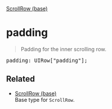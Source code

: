 [ScrollRow (base)](ScrollRow_base.md)

# padding

> Padding for the inner scrolling row.

<pre class="docgen_signature">padding: UIRow[&quot;padding&quot;];</pre>

## Related

- [<!--{ref:type}-->ScrollRow (base)](ScrollRow_base.md) \
    Base type for `ScrollRow`.
